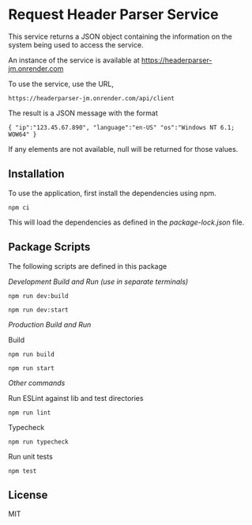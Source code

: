 # Request Header Parser Service

This service returns a JSON object containing the information on the
system being used to access the service.

An instance of the service is available at https://headerparser-jm.onrender.com

To use the service, use the URL,

    https://headerparser-jm.onrender.com/api/client

The result is a JSON message with the format

    { "ip":"123.45.67.890", "language":"en-US" "os":"Windows NT 6.1; WOW64" }

If any elements are not available, null will be returned for those values.

## Installation

To use the application, first install the dependencies using npm.

```
npm ci
```

This will load the dependencies as defined in the *package-lock.json* file.

## Package Scripts

The following scripts are defined in this package

*Development Build and Run (use in separate terminals)*

```
npm run dev:build
```

```
npm run dev:start
```

*Production Build and Run*

Build

```
npm run build
```

```
npm run start
```

*Other commands*

Run ESLint against lib and test directories

```
npm run lint
```

Typecheck

```
npm run typecheck
```

Run unit tests

```
npm test
```

## License
MIT
